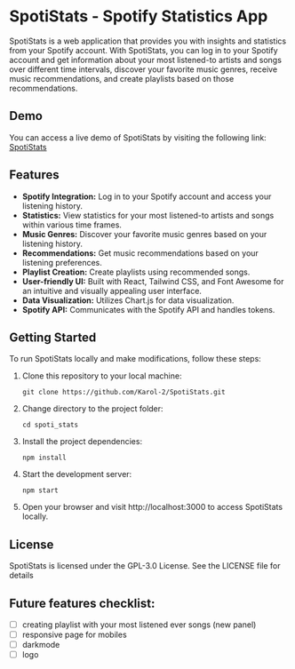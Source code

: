 # SpotiStats - Spotify Statistics App

SpotiStats is a web application that provides you with insights and statistics from your Spotify account. With SpotiStats, you can log in to your Spotify account and get information about your most listened-to artists and songs over different time intervals, discover your favorite music genres, receive music recommendations, and create playlists based on those recommendations.
## Demo

You can access a live demo of SpotiStats by visiting the following link: [SpotiStats](https://spotistats-ai97.onrender.com/)

## Features

- **Spotify Integration:** Log in to your Spotify account and access your listening history.
- **Statistics:** View statistics for your most listened-to artists and songs within various time frames.
- **Music Genres:** Discover your favorite music genres based on your listening history.
- **Recommendations:** Get music recommendations based on your listening preferences.
- **Playlist Creation:** Create playlists using recommended songs.
- **User-friendly UI:** Built with React, Tailwind CSS, and Font Awesome for an intuitive and visually appealing user interface.
- **Data Visualization:** Utilizes Chart.js for data visualization.
- **Spotify API:** Communicates with the Spotify API and handles tokens.


## Getting Started

To run SpotiStats locally and make modifications, follow these steps:

1. Clone this repository to your local machine:
    ```shell
   git clone https://github.com/Karol-2/SpotiStats.git
   ```
2. Change directory to the project folder:
    ```shell
   cd spoti_stats
   ```
3. Install the project dependencies:
    ```shell
   npm install
   ```
4. Start the development server:
    ```shell
   npm start
   ```
5. Open your browser and visit http://localhost:3000 to access SpotiStats locally.

## License
SpotiStats is licensed under the GPL-3.0 License. See the LICENSE file for details



## Future features checklist:
- [ ]  creating playlist with your most listened ever songs (new panel)
- [ ]  responsive page for mobiles
- [ ]  darkmode
- [ ]  logo
